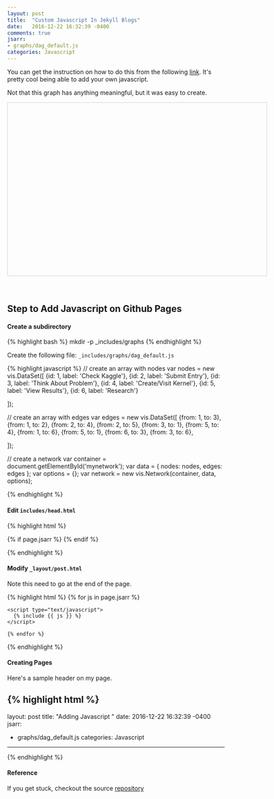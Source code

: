 ```yaml
---
layout: post
title:  "Custom Javascript In Jekyll Blogs"
date:   2016-12-22 16:32:39 -0400
comments: true
jsarr:
- graphs/dag_default.js
categories: Javascript
---
```


You can get the instruction on how to do this from
the following [link](http://blog.emmatosch.com/2016/03/09/using-custom-javascript-in-jekyll-blogs.html).
It's pretty cool being able to add your own javascript.

Not that this graph has anything meaningful, but it was easy to create. 


<style type="text/css">
      #mynetwork {
      width: 600px;
      height: 400px;
      border: 1px solid lightgray;
      }
</style>


<div id="mynetwork"></div>
<br>
<br>

## Step to Add Javascript on Github Pages


#### Create a subdirectory
{% highlight bash %}
mkdir -p _includes/graphs
{% endhighlight %}


Create the following file: ```_includes/graphs/dag_default.js```

{% highlight javascript %}
  // create an array with nodes
  var nodes = new vis.DataSet([
    {id: 1, label: 'Check Kaggle'},
    {id: 2, label: 'Submit Entry'},
    {id: 3, label: 'Think About Problem'},
    {id: 4, label: 'Create/Visit  Kernel'},
    {id: 5, label: 'View Results'},
    {id: 6, label: 'Research'}      
      
  ]);

  // create an array with edges
  var edges = new vis.DataSet([
      {from: 1, to: 3},
      {from: 1, to: 2},
      {from: 2, to: 4},
      {from: 2, to: 5},
      {from: 3, to: 1},
      {from: 5, to: 4},
      {from: 1, to: 6},
      {from: 5, to: 1},
      {from: 6, to: 3},
      {from: 3, to: 6},                  
      
  ]);

  // create a network
  var container = document.getElementById('mynetwork');
  var data = {
    nodes: nodes,
    edges: edges
  };
  var options = {};
  var network = new vis.Network(container, data, options);

{% endhighlight %}

#### Edit ```includes/head.html```



{% highlight html %}
  <!--  Chirico: Add Custom Headers    -->
  {% if page.jsarr %}
    <script src="https://storage.googleapis.com/montco-stats/javascript/vis-4.17.0/dist/vis.js" type="text/javascript"></script>
    <link href="https://storage.googleapis.com/montco-stats/javascript/vis-4.17.0/dist/vis-network.min.css" rel="stylesheet" type="text/css" />
  {% endif %}
  <!--  Chirico: Done custom          -->

{% endhighlight %}


#### Modify ```_layout/post.html```

Note this need to go at the end of the page.

{% highlight html %}
    <!-- My Stuff -->
    {% for js in page.jsarr %}
    

    <script type="text/javascript">
      {% include {{ js }} %}
    </script>
    
    {% endfor %}
{% endhighlight %}



#### Creating Pages

Here's a sample header on my page.


{% highlight html %}
---
layout: post
title:  "Adding Javascript "
date:   2016-12-22 16:32:39 -0400
jsarr:
- graphs/dag_default.js
categories: Javascript
---

{% endhighlight %}



#### Reference

If you get stuck, checkout the source [repository](https://github.com/mchirico/mchirico.github.io)

